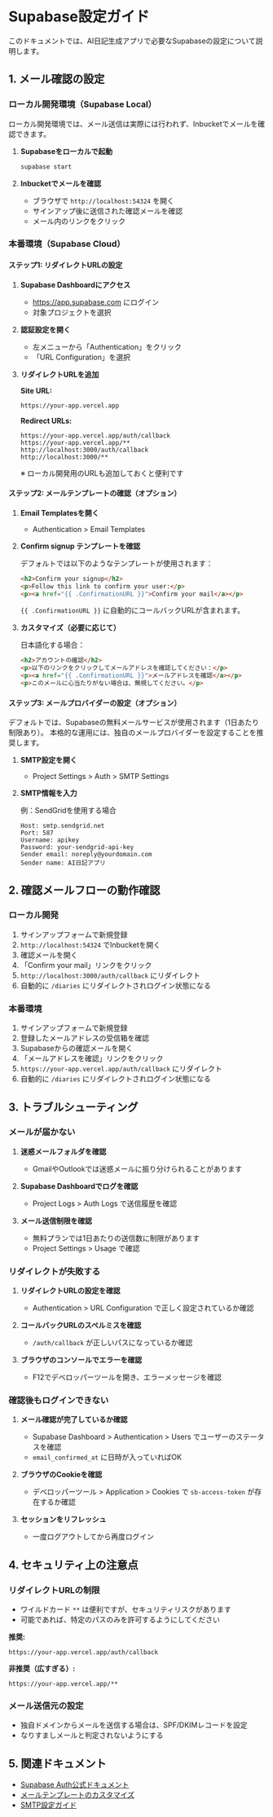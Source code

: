 # Supabase設定ガイド

このドキュメントでは、AI日記生成アプリで必要なSupabaseの設定について説明します。

## 1. メール確認の設定

### ローカル開発環境（Supabase Local）

ローカル開発環境では、メール送信は実際には行われず、Inbucketでメールを確認できます。

1. **Supabaseをローカルで起動**
   ```bash
   supabase start
   ```

2. **Inbucketでメールを確認**
   - ブラウザで `http://localhost:54324` を開く
   - サインアップ後に送信された確認メールを確認
   - メール内のリンクをクリック

### 本番環境（Supabase Cloud）

#### ステップ1: リダイレクトURLの設定

1. **Supabase Dashboardにアクセス**
   - https://app.supabase.com にログイン
   - 対象プロジェクトを選択

2. **認証設定を開く**
   - 左メニューから「Authentication」をクリック
   - 「URL Configuration」を選択

3. **リダイレクトURLを追加**

   **Site URL:**
   ```
   https://your-app.vercel.app
   ```

   **Redirect URLs:**
   ```
   https://your-app.vercel.app/auth/callback
   https://your-app.vercel.app/**
   http://localhost:3000/auth/callback
   http://localhost:3000/**
   ```

   ※ ローカル開発用のURLも追加しておくと便利です

#### ステップ2: メールテンプレートの確認（オプション）

1. **Email Templatesを開く**
   - Authentication > Email Templates

2. **Confirm signup テンプレートを確認**

   デフォルトでは以下のようなテンプレートが使用されます：
   ```html
   <h2>Confirm your signup</h2>
   <p>Follow this link to confirm your user:</p>
   <p><a href="{{ .ConfirmationURL }}">Confirm your mail</a></p>
   ```

   `{{ .ConfirmationURL }}` に自動的にコールバックURLが含まれます。

3. **カスタマイズ（必要に応じて）**

   日本語化する場合：
   ```html
   <h2>アカウントの確認</h2>
   <p>以下のリンクをクリックしてメールアドレスを確認してください：</p>
   <p><a href="{{ .ConfirmationURL }}">メールアドレスを確認</a></p>
   <p>このメールに心当たりがない場合は、無視してください。</p>
   ```

#### ステップ3: メールプロバイダーの設定（オプション）

デフォルトでは、Supabaseの無料メールサービスが使用されます（1日あたり制限あり）。
本格的な運用には、独自のメールプロバイダーを設定することを推奨します。

1. **SMTP設定を開く**
   - Project Settings > Auth > SMTP Settings

2. **SMTP情報を入力**

   例：SendGridを使用する場合
   ```
   Host: smtp.sendgrid.net
   Port: 587
   Username: apikey
   Password: your-sendgrid-api-key
   Sender email: noreply@yourdomain.com
   Sender name: AI日記アプリ
   ```

## 2. 確認メールフローの動作確認

### ローカル開発

1. サインアップフォームで新規登録
2. `http://localhost:54324` でInbucketを開く
3. 確認メールを開く
4. 「Confirm your mail」リンクをクリック
5. `http://localhost:3000/auth/callback` にリダイレクト
6. 自動的に `/diaries` にリダイレクトされログイン状態になる

### 本番環境

1. サインアップフォームで新規登録
2. 登録したメールアドレスの受信箱を確認
3. Supabaseからの確認メールを開く
4. 「メールアドレスを確認」リンクをクリック
5. `https://your-app.vercel.app/auth/callback` にリダイレクト
6. 自動的に `/diaries` にリダイレクトされログイン状態になる

## 3. トラブルシューティング

### メールが届かない

1. **迷惑メールフォルダを確認**
   - GmailやOutlookでは迷惑メールに振り分けられることがあります

2. **Supabase Dashboardでログを確認**
   - Project Logs > Auth Logs で送信履歴を確認

3. **メール送信制限を確認**
   - 無料プランでは1日あたりの送信数に制限があります
   - Project Settings > Usage で確認

### リダイレクトが失敗する

1. **リダイレクトURLの設定を確認**
   - Authentication > URL Configuration で正しく設定されているか確認

2. **コールバックURLのスペルミスを確認**
   - `/auth/callback` が正しいパスになっているか確認

3. **ブラウザのコンソールでエラーを確認**
   - F12でデベロッパーツールを開き、エラーメッセージを確認

### 確認後もログインできない

1. **メール確認が完了しているか確認**
   - Supabase Dashboard > Authentication > Users でユーザーのステータスを確認
   - `email_confirmed_at` に日時が入っていればOK

2. **ブラウザのCookieを確認**
   - デベロッパーツール > Application > Cookies で `sb-access-token` が存在するか確認

3. **セッションをリフレッシュ**
   - 一度ログアウトしてから再度ログイン

## 4. セキュリティ上の注意点

### リダイレクトURLの制限

- ワイルドカード `**` は便利ですが、セキュリティリスクがあります
- 可能であれば、特定のパスのみを許可するようにしてください

**推奨:**
```
https://your-app.vercel.app/auth/callback
```

**非推奨（広すぎる）:**
```
https://your-app.vercel.app/**
```

### メール送信元の設定

- 独自ドメインからメールを送信する場合は、SPF/DKIMレコードを設定
- なりすましメールと判定されないようにする

## 5. 関連ドキュメント

- [Supabase Auth公式ドキュメント](https://supabase.com/docs/guides/auth)
- [メールテンプレートのカスタマイズ](https://supabase.com/docs/guides/auth/auth-email-templates)
- [SMTP設定ガイド](https://supabase.com/docs/guides/auth/auth-smtp)
